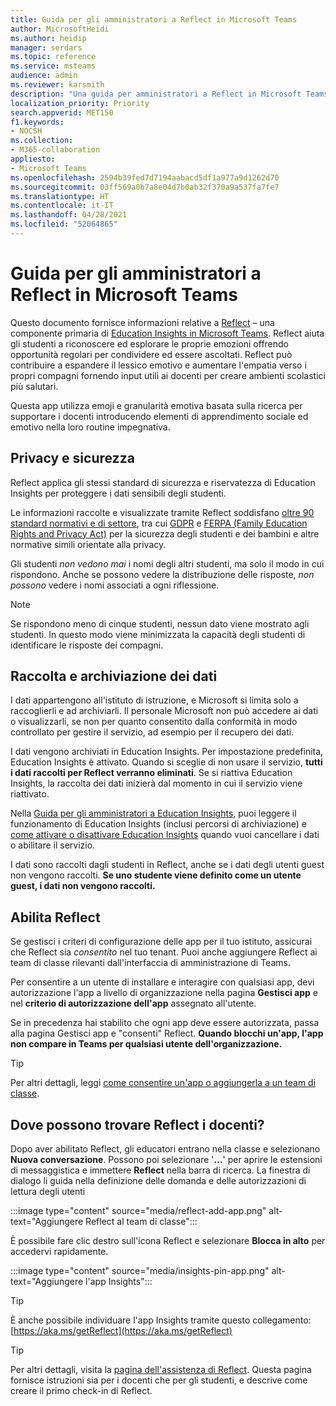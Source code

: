 ```yaml
---
title: Guida per gli amministratori a Reflect in Microsoft Teams
author: MicrosoftHeidi
ms.author: heidip
manager: serdars
ms.topic: reference
ms.service: msteams
audience: admin
ms.reviewer: karsmith
description: "Una guida per amministratori a Reflect in Microsoft Teams per l'istruzione. "
localization_priority: Priority
search.appverid: MET150
f1.keywords:
- NOCSH
ms.collection:
- M365-collaboration
appliesto:
- Microsoft Teams
ms.openlocfilehash: 2594b39fed7d7194aabacd5df1a977a9d1262d70
ms.sourcegitcommit: 03ff569a0b7a8e04d7b0ab32f370a9a537fa7fe7
ms.translationtype: HT
ms.contentlocale: it-IT
ms.lasthandoff: 04/28/2021
ms.locfileid: "52064865"
---
```

# <a name="it-admin-guide-to-reflect-in-microsoft-teams"></a>Guida per gli amministratori a Reflect in Microsoft Teams

Questo documento fornisce informazioni relative a [Reflect](https://aka.ms/reflect) – una componente primaria di [Education Insights in Microsoft Teams](class-insights.md). Reflect aiuta gli studenti a riconoscere ed esplorare le proprie emozioni offrendo opportunità regolari per condividere ed essere ascoltati. Reflect può contribuire a espandere il lessico emotivo e aumentare l'empatia verso i propri compagni fornendo input utili ai docenti per creare ambienti scolastici più salutari.  

Questa app utilizza emoji e granularità emotiva basata sulla ricerca per supportare i docenti introducendo elementi di apprendimento sociale ed emotivo nella loro routine impegnativa.


## <a name="privacy-and-security"></a>Privacy e sicurezza
Reflect applica gli stessi standard di sicurezza e riservatezza di Education Insights per proteggere i dati sensibili degli studenti.

Le informazioni raccolte e visualizzate tramite Reflect soddisfano [oltre 90 standard normativi e di settore](/compliance/regulatory/offering-home), tra cui [GDPR](/compliance/regulatory/gdpr) e [FERPA (Family Education Rights and Privacy Act)](/compliance/regulatory/offering-ferpa) per la sicurezza degli studenti e dei bambini e altre normative simili orientate alla privacy.

Gli studenti *non vedono mai* i nomi degli altri studenti, ma solo il modo in cui rispondono.  Anche se possono vedere la distribuzione delle risposte, *non possono* vedere i nomi associati a ogni riflessione. 

> [!NOTE]
> Se rispondono meno di cinque studenti, nessun dato viene mostrato agli studenti. In questo modo viene minimizzata la capacità degli studenti di identificare le risposte dei compagni.

## <a name="data-collection-and-storage"></a>Raccolta e archiviazione dei dati
I dati appartengono all'istituto di istruzione, e Microsoft si limita solo a raccoglierli e ad archiviarli. Il personale Microsoft non può accedere ai dati o visualizzarli, se non per quanto consentito dalla conformità in modo controllato per gestire il servizio, ad esempio per il recupero dei dati.

I dati vengono archiviati in Education Insights. Per impostazione predefinita, Education Insights è attivato. Quando si sceglie di non usare il servizio, **tutti i dati raccolti per Reflect verranno eliminati**. Se si riattiva Education Insights, la raccolta dei dati inizierà dal momento in cui il servizio viene riattivato.

Nella [Guida per gli amministratori a Education Insights](class-insights.md), puoi leggere il funzionamento di Education Insights (inclusi percorsi di archiviazione) e [come attivare o disattivare Education Insights](class-insights.md#turn-insights-off-or-on) quando vuoi cancellare i dati o abilitare il servizio.

I dati sono raccolti dagli studenti in Reflect, anche se i dati degli utenti guest non vengono raccolti. **Se uno studente viene definito come un utente guest, i dati non vengono raccolti.** 

## <a name="enable-reflect"></a>Abilita Reflect
Se gestisci i criteri di configurazione delle app per il tuo istituto, assicurai che Reflect sia *consentito* nel tuo tenant. Puoi anche aggiungere Reflect ai team di classe rilevanti dall'interfaccia di amministrazione di Teams.

Per consentire a un utente di installare e interagire con qualsiasi app, devi autorizzazione l'app a livello di organizzazione nella pagina **Gestisci app** e nel **criterio di autorizzazione dell'app** assegnato all'utente.

Se in precedenza hai stabilito che ogni app deve essere autorizzata, passa alla pagina Gestisci app e "consenti" Reflect. **Quando blocchi un'app, l'app non compare in Teams per qualsiasi utente dell'organizzazione.**

> [!TIP]
> Per altri dettagli, leggi [come consentire un'app o aggiungerla a un team di classe](manage-apps.md#allow-and-block-apps).


## <a name="where-do-educators-find-reflect"></a>Dove possono trovare Reflect i docenti?
Dopo aver abilitato Reflect, gli educatori entrano nella classe e selezionano **Nuova conversazione**. Possono poi selezionare '**…**' per aprire le estensioni di messaggistica e immettere **Reflect** nella barra di ricerca. La finestra di dialogo li guida nella definizione delle domanda e delle autorizzazioni di lettura degli utenti

:::image type="content" source="media/reflect-add-app.png" alt-text="Aggiungere Reflect al team di classe":::

È possibile fare clic destro sull'icona Reflect e selezionare **Blocca in alto** per accedervi rapidamente.

:::image type="content" source="media/insights-pin-app.png" alt-text="Aggiungere l'app Insights":::

> [!TIP]
> È anche possibile individuare l'app Insights tramite questo collegamento: [https://aka.ms/getReflect](https://aka.ms/getReflect)

> [!TIP]
> Per altri dettagli, visita la [pagina dell'assistenza di Reflect](https://support.microsoft.com/topic/e9198f62-7860-4532-821f-53ef14afa79a). Questa pagina fornisce istruzioni sia per i docenti che per gli studenti, e descrive come creare il primo check-in di Reflect.
